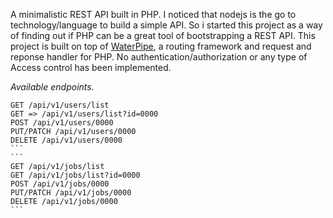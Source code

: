 A minimalistic REST API built in PHP. I noticed that nodejs is the go to technology/language to build a simple API. So i started this project as a way of finding out if PHP can be a great tool of bootstrapping a REST API. This project is built on top of [WaterPipe](https://github.com/ElementaryFramework/WaterPipe), a routing framework and request and reponse handler for PHP.
No authentication/authorization or any type of Access control has been implemented.

*Available endpoints.*
````
GET /api/v1/users/list
GET => /api/v1/users/list?id=0000
POST /api/v1/users/0000
PUT/PATCH /api/v1/users/0000
DELETE /api/v1/users/0000
```
``` 
GET /api/v1/jobs/list
GET /api/v1/jobs/list?id=0000
POST /api/v1/jobs/0000
PUT/PATCH /api/v1/jobs/0000
DELETE /api/v1/jobs/0000
```